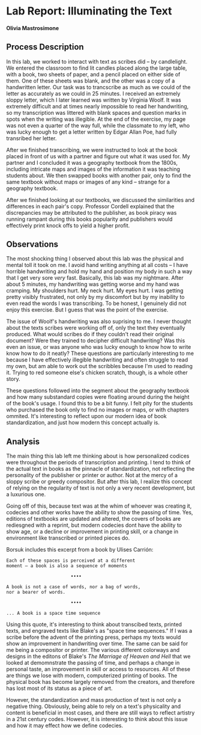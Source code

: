 # Lab Report: Illuminating the Text 

#### Olivia Mastrosimone

## Process Description 

In this lab, we worked to interact with text as scribes did – by candlelight. We entered the classroom to find lit candles placed along the large table, with a book, two sheets of paper, and a pencil placed on either side of them. One of these sheets was blank, and the other was a copy of a handwritten letter. Our task was to trancscribe as much as we could of the letter as accurately as we could in 25 minutes. I received an extremely sloppy letter, which I later learned was written by Virginia Woolf. It was extremely difficult and at times nearly impossible to read her handwriting, so my transcription was littered with blank spaces and question marks in spots when the writing was illegible. At the end of the exercise, my page was not even a quarter of the way full, while the classmate to my left, who was lucky enough to get a letter written by Edgar Allan Poe, had fully transribed her letter. 

After we finished transcribing, we were instructed to look at the book placed in front of us with a partner and figure out what it was used for. My partner and I concluded it was a geography textbook from the 1800s, including intricate maps and images of the information it was teaching students about. We then swapped books with another pair, only to find the same textbook without maps or images of any kind – strange for a geography textbook. 

After we finished looking at our textbooks, we discussed the similarities and differences in each pair's copy. Professor Cordell explained that the discrepancies may be attributed to the publisher, as book piracy was running rampant during this books popularity and publishers would effectively print knock offs to yield a higher profit. 

## Observations 

The most shocking thing I observed about this lab was the physical and mental toll it took on me. I avoid hand writing anything at all costs – I have horrible handwriting and hold my hand and position my body in such a way that I get very sore *very* fast. Basically, this lab was my nightmare. After about 5 minutes, my handwriting was getting worse and my hand was cramping. My shoulders hurt. My neck hurt. My eyes hurt. I was getting pretty visibly frustrated, not only by my discomfort but by my inability to even read the words I was transcribing. To be honest, I genuinely did not enjoy this exercise. But I guess that was the point of the exercise. 

The issue of Woolf's handwriting was also suprising to me. I never thought about the texts scribes were working off of, only the text they eventually produced. What would scribes do if they couldn't read their original document? Were they trained to decipher difficult handwriting? Was this even an issue, or was anyone who was lucky enough to know how to write know how to do it neatly? These questions are particularly interesting to me because I have effectively illegible handwriting and often struggle to read my own, but am able to work out the scribbles because I'm used to reading it. Trying to red someone else's chicken scratch, though, is a whole other story. 

These questions followed into the segment about the geography textbook and how many substandard copies were floating around during the height of the book's usage. I found this to be a bit funny. I felt pity for the students who purchased the book only to find no images or maps, or with chapters ommited. It's interesting to reflect upon our modern idea of book standardization, and just how modern this concept actually is. 

## Analysis 

The main thing this lab left me thinking about is how personalized codices were throughout the periods of transcription and printing. I tend to think of the actual text in books as the pinnacle of standardization, not reflecting the personality of the publisher or printer or author. Not at the mercy of a sloppy scribe or greedy compositor. But after this lab, I realize this concept of relying on the regularity of text is not only a very recent development, but a luxurious one. 

Going off of this, because text was at the whim of whoever was creating it, codecies and other works have the ability to show the passing of time. Yes, editions of textbooks are updated and altered, the covers of books are rediesgned with a reprint, but modern codecies dont have the ability to show age, or a decline or improvement in printing skill, or a change in environment like transcribed or printed pieces do. 

Borsuk includes this excerpt from a book by Ulises Carrión: 

	Each of these spaces is perceived at a different 
	moment – a book is also a sequence of moments
	
					        ••••	
					       
   	A book is not a case of words, nor a bag of words, 
   	nor a bearer of words. 
   	
   						    ••••
   						    
    ... A book is a space time sequence 
    
Using this quote, it's interesting to think about transcibed texts, printed texts, and engraved texts like Blake's as "space time sequences." If I was a scribe before the advent of the printing press, perhaps my texts would show an improvement in handwriting over time. The same can be said for me being a compositor or printer. The various different colorways and designs in the editons of Blake's *The Marriage of Heaven and Hell* that we looked at demomnstrate the passing of time, and perhaps a change in personal taste, an improvement in skill or access to resources. All of these are things we lose with modern, computerized printing of books. The physical book has become largely removed from the creators, and therefore has lost most of its status as a piece of art. 

However, the standardization and mass production of text is not only a negative thing. Obviously, being able to rely on a text's physicality and content is beneficial in most cases, and there are still ways to reflect artistry in a 21st century codes. However, it is interesting to think about this issue and how it may effect how we define codecies. 
